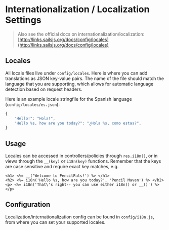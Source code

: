 # Internationalization / Localization Settings

> Also see the official docs on internationalization/localization: [http://links.sailsjs.org/docs/config/locales](http://links.sailsjs.org/docs/config/locales)

## Locales

All locale files live under `config/locales`. Here is where you can add translations as JSON key-value pairs. The name of the file should match the language that you are supporting, which allows for automatic language detection based on request headers.

Here is an example locale stringfile for the Spanish language \(`config/locales/es.json`\):

```javascript
{
    "Hello!": "Hola!",
    "Hello %s, how are you today?": "¿Hola %s, como estas?",
}
```

## Usage

Locales can be accessed in controllers/policies through `res.i18n()`, or in views through the `__(key)` or `i18n(key)` functions. Remember that the keys are case sensitive and require exact key matches, e.g.

```text
<h1> <%= __('Welcome to PencilPals!') %> </h1>
<h2> <%= i18n('Hello %s, how are you today?', 'Pencil Maven') %> </h2>
<p> <%= i18n('That\'s right-- you can use either i18n() or __()') %> </p>
```

## Configuration

Localization/internationalization config can be found in `config/i18n.js`, from where you can set your supported locales.

